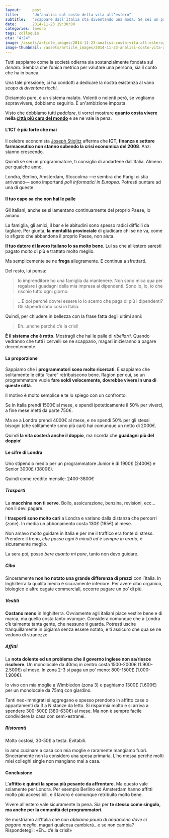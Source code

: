 ```yaml
---
layout:     post
title:      "Un’analisi sul costo della vita all’estero"
subtitle:   "Scappare dall’Italia sta diventando una moda. Se sei un programmatore dovrebbe essere un’esigenza."
date:       2014-11-23 19:30:00
categories: lavoro
tags: colloquio
eta: "4:24"
image: /assets/article_images/2014-11-23-analisi-costo-vita-all-estero/costo-vita.gif
image-thumbnail: /assets/article_images/2014-11-23-analisi-costo-vita-all-estero/costo-vita-thumb.gif
---
```


Tutti sappiamo come la società odierna sia sostanzialmente fondata sul *denaro*. 
Sembra che l’unica metrica per valutare una persona, sia il conto che ha in banca.

Una tale pressione, ci ha condotti a dedicare la nostra esistenza al vano *scopo di diventare ricchi*.

Diciamolo pure, è un sistema malato.  Volenti o nolenti però, se vogliamo sopravvivere, dobbiamo seguirlo. È un'ambizione imposta.

Visto che dobbiamo tutti *pedalare*, ti vorrei mostrare **quanto costa vivere nella [città più cara del mondo]** e se ne vale la pena.


#### L’ICT è più forte che mai
Il celebre economista [Joseph Stiglitz] afferma che **ICT, finanza e settore farmaceutico non stanno subendo la crisi economica del 2008**. Anzi stanno crescendo.

Quindi se sei un programmatore, ti consiglio di andartene dall’Italia. Almeno per qualche anno. 

Londra, Berlino, Amsterdam, Stoccolma &mdash;e sembra che Parigi ci stia arrivando&mdash; sono importanti *poli informatici in Europea*. Potresti puntare ad una di queste.

#### Il tuo capo sa che non hai le palle
Gli italiani, anche se si lamentano continuamente del proprio Paese, lo amano.

La famiglia, gli amici, il bar e le abitudini sono spesso radici difficili da tagliare.
Per giunta, **la mentalità provinciale** di giudicare chi se ne va, come lo sfigato che abbandona il proprio Paese, non aiuta.

**Il tuo datore di lavoro italiano lo sa molto bene**. Lui sa che all’estero saresti pagato molto di più e trattato molto meglio.

Ma semplicemente se ne **frega** allegramente. E continua a sfruttarti.

Del resto, lui pensa:
>Io imprenditore ho una famiglia da mantenere. Non sono mica qua per regalare i guadagni della mia impresa ai dipendenti. Sono io, io, io che rischio tutto ogni giorno.

>…E poi perché dovrei essere io lo scemo che paga di più i dipendenti? Gli stipendi sono così in Italia.

Quindi, per chiudere in bellezza con la frase fatta degli ultimi anni:
> Eh…anche perché c’è la crisi!

**È il sistema che è rotto**. Mostragli che hai le palle di *ribellarti*.
Quando vedranno che tutti i cervelli se ne scappano, magari inizieranno a pagare decentemente.


#### La proporzione
Sappiamo che i **programmatori sono molto ricercati**. E sappiamo che solitamente le città “care” retribuiscono bene. Ragion per cui, se un programmatore vuole **fare soldi velocemente, dovrebbe vivere in una di queste città**.

Il motivo è molto semplice e te lo spiego con un confronto:

Se in Italia prendi 1500&euro; al mese, e spendi ipoteticamente il 50% per viverci, a fine mese metti da parte 750&euro;.

Ma se a Londra prendi 4000&euro; al mese, e ne spendi 50% per gli stessi bisogni (che solitamente sono più cari) hai comunque un netto di 2000&euro;.

Quindi **la vita costerà anche il doppio**, ma ricorda che **guadagni più del doppio**!

#### Le cifre di Londra
Uno stipendio medio per un programmatore Junior è di 1900&pound; (2400&euro;) e Senior 3000&pound; (3800&euro;).

Quindi come reddito mensile: 2400-3800&euro;

##### Trasporti
La **macchina non ti serve**. Bollo, assicurazione, benzina, revisioni, ecc… non li devi pagare. 

I **trasporti sono molto cari** a Londra e variano dalla distanza che percorri (zone). In media un abbonamento costa 130&pound; (165&euro;) al mese.

Non amavo molto guidare in Italia e per me il traffico era fonte di stress. 
Prendere il treno, *che passa ogni 5 minuti ed è sempre in orario*, è sicuramente meglio.

La sera poi, posso *bere quanto mi pare*, tanto non devo guidare.

##### Cibo
Sinceramente **non ho notato una grande differenza di prezzi** con l’Italia. In Inghilterra la qualità media è sicuramente inferiore. Per avere cibo organico, biologico e altre cagate commerciali, occorre pagare un po’ di più.


##### Vestiti
**Costano meno** in Inghilterra. Ovviamente agli italiani piace vestire bene e di marca, ma quello costa tanto ovunque. Considera comunque che a Londra c’è talmente tanta gente, che nessuno ti guarda.  Potresti uscire tranquillamente in pigiama senza essere notato, e ti assicuro che qua se ne vedono di stranezze.

##### Affitti
La **nota dolente ed un problema che il governo inglese non sa/riesce risolvere**. Un monolocale da 40mq in centro costa 1500-2000&pound; (1.900-2.500&euro;) al mese. In zona 2-3 si paga un po' meno: 800-1500&pound; (1.000-1.900&euro;).

Io vivo con mia moglie a Wimbledon (zona 3) e paghiamo 1300&pound; (1.600&euro;) per un monolocale da 75mq con giardino.


Tanti neo-immigrati si aggregano e spesso prendono in affitto case o appartamenti da 3 a N stanze da letto.
Si risparmia molto e si arriva a spendere 300-500&pound; (380-630&euro;) al mese. Ma non è sempre facile condividere la casa con semi-estranei.

##### Ristoranti
Molto costosi, 30-50&pound; a testa. Evitabili.

Io amo cucinare a casa con mia moglie e raramente mangiamo fuori. Sinceramente non la considero una spesa primaria. L’ho messa perché molti miei colleghi single non mangiano mai a casa.


#### Conclusione
L’**affitto è quindi la spesa più pesante da affrontare**. Ma questo vale solamente per Londra. Per esempio Berlino ed Amsterdam hanno affitti molto più accessibili, e il lavoro è comunque retribuito molto bene.

Vivere all'estero vale sicuramente la pena. Sia per **te stesso come singolo, ma anche per la comunità dei programmatori**. 

Se mostriamo all'Italia che *non abbiamo paura di andarcene dove ci pagano meglio*, magari qualcosa cambierà...e se non cambia? Rispondetegli: &laquo;Eh…c’è la crisi!&raquo;



[Joseph Stiglitz]: http://www.josephstiglitz.com/
[città più cara del mondo]: http://www.theguardian.com/uk-news/2014/sep/23/london-overtakes-hong-kong-worlds-most-expensive-city
